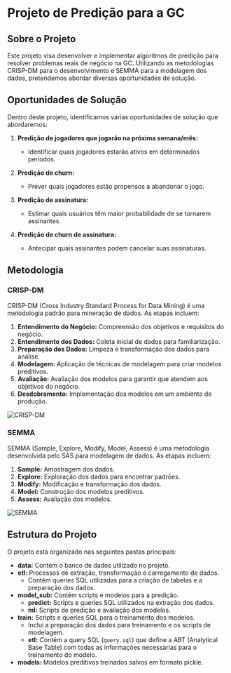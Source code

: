 # Projeto de Predição para a GC

## Sobre o Projeto

Este projeto visa desenvolver e implementar algoritmos de predição para resolver problemas reais de negócio na GC. Utilizando as metodologias CRISP-DM para o desenvolvimento e SEMMA para a modelagem dos dados, pretendemos abordar diversas oportunidades de solução.

## Oportunidades de Solução

Dentro deste projeto, identificamos várias oportunidades de solução que abordaremos:

1. **Predição de jogadores que jogarão na próxima semana/mês:**
   - Identificar quais jogadores estarão ativos em determinados períodos.

2. **Predição de churn:**
   - Prever quais jogadores estão propensos a abandonar o jogo.

3. **Predição de assinatura:**
   - Estimar quais usuários têm maior probabilidade de se tornarem assinantes.

4. **Predição de churn de assinatura:**
   - Antecipar quais assinantes podem cancelar suas assinaturas.

## Metodologia

### CRISP-DM

CRISP-DM (Cross Industry Standard Process for Data Mining) é uma metodologia padrão para mineração de dados. As etapas incluem:

1. **Entendimento do Negócio:** Compreensão dos objetivos e requisitos do negócio.
2. **Entendimento dos Dados:** Coleta inicial de dados para familiarização.
3. **Preparação dos Dados:** Limpeza e transformação dos dados para análise.
4. **Modelagem:** Aplicação de técnicas de modelagem para criar modelos preditivos.
5. **Avaliação:** Avaliação dos modelos para garantir que atendem aos objetivos do negócio.
6. **Desdobramento:** Implementação dos modelos em um ambiente de produção.
   
![CRISP-DM](https://miro.medium.com/v2/resize:fit:988/0*tA5OjppLK627FfFo)

### SEMMA

SEMMA (Sample, Explore, Modify, Model, Assess) é uma metodologia desenvolvida pelo SAS para modelagem de dados. As etapas incluem:

1. **Sample:** Amostragem dos dados.
2. **Explore:** Exploração dos dados para encontrar padrões.
3. **Modify:** Modificação e transformação dos dados.
4. **Model:** Construção dos modelos preditivos.
5. **Assess:** Avaliação dos modelos.
   
![SEMMA](https://documentation.sas.com/api/docsets/emref/14.3/content/images/semma.png?locale=en)


## Estrutura do Projeto

O projeto está organizado nas seguintes pastas principais:

- **data:** Contém o banco de dados utilizado no projeto.
- **etl:** Processos de extração, transformação e carregamento de dados.
  - Contém queries SQL utilizadas para a criação de tabelas e a preparação dos dados.
- **model_sub:** Contém scripts e modelos para a predição.
  - **predict:** Scripts e queries SQL utilizados na extração dos dados.
  - **ml:** Scripts de predição e avaliação dos modelos.
- **train:** Scripts e queries SQL para o treinamento dos modelos.
  - Inclui a preparação dos dados para treinamento e os scripts de modelagem.
  - **etl:** Contém a query SQL (`query.sql`) que define a ABT (Analytical Base Table) com todas as informações necessárias para o treinamento do modelo.
- **models:** Modelos preditivos treinados salvos em formato pickle.


